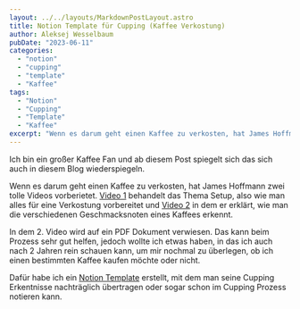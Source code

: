 ```yaml
---
layout: ../../layouts/MarkdownPostLayout.astro
title: Notion Template für Cupping (Kaffee Verkostung)
author: Aleksej Wesselbaum
pubDate: "2023-06-11"
categories: 
  - "notion"
  - "cupping"
  - "template"
  - "Kaffee"
tags:
  - "Notion"
  - "Cupping"
  - "Template"
  - "Kaffee"
excerpt: "Wenn es darum geht einen Kaffee zu verkosten, hat James Hoffmann zwei tolle Videos vorberietet. Dazu habe ich ein Notion Template angelegt, um seine Notizen zu machen und zu speichern."
---
```


Ich bin ein großer Kaffee Fan und ab diesem Post spiegelt sich das sich auch in diesem Blog wiederspiegeln.

Wenn es darum geht einen Kaffee zu verkosten, hat James Hoffmann zwei tolle Videos vorberietet. [Video 1](https://www.youtube.com/watch?v=cSEgP4VNynQ) behandelt das Thema Setup, also wie man alles für eine Verkostung vorbereitet und [Video 2](https://www.youtube.com/watch?v=kEZZCQTSSAg&t=4s) in dem er erklärt, wie man die verschiedenen Geschmacksnoten eines Kaffees erkennt. 

In dem 2. Video wird auf ein PDF Dokument verwiesen. Das kann beim Prozess sehr gut helfen, jedoch wollte ich etwas haben, in das ich auch nach 2 Jahren rein schauen kann, um mir nochmal zu überlegen, ob ich einen bestimmten Kaffee kaufen möchte oder nicht.

Dafür habe ich ein [Notion Template](https://zippy-emoji-b1a.notion.site/Cupping-e2e78e59c5ab4f3c818b2e9018333efa?pvs=4) erstellt, mit dem man seine Cupping Erkentnisse nachträglich übertragen oder sogar schon im Cupping Prozess notieren kann.

